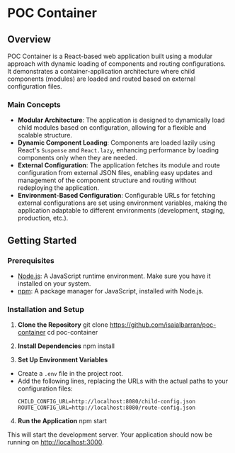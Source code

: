 # POC Container

## Overview
POC Container is a React-based web application built using a modular approach with dynamic loading of components and routing configurations. It demonstrates a container-application architecture where child components (modules) are loaded and routed based on external configuration files.

### Main Concepts
- **Modular Architecture**: The application is designed to dynamically load child modules based on configuration, allowing for a flexible and scalable structure.
- **Dynamic Component Loading**: Components are loaded lazily using React's `Suspense` and `React.lazy`, enhancing performance by loading components only when they are needed.
- **External Configuration**: The application fetches its module and route configuration from external JSON files, enabling easy updates and management of the component structure and routing without redeploying the application.
- **Environment-Based Configuration**: Configurable URLs for fetching external configurations are set using environment variables, making the application adaptable to different environments (development, staging, production, etc.).

## Getting Started

### Prerequisites
- [Node.js](https://nodejs.org/en/): A JavaScript runtime environment. Make sure you have it installed on your system.
- [npm](https://www.npmjs.com/): A package manager for JavaScript, installed with Node.js.

### Installation and Setup
1. **Clone the Repository**
git clone https://github.com/isaialbarran/poc-container
cd poc-container

2. **Install Dependencies**
npm install

3. **Set Up Environment Variables**
- Create a `.env` file in the project root.
- Add the following lines, replacing the URLs with the actual paths to your configuration files:
  ```
  CHILD_CONFIG_URL=http://localhost:8080/child-config.json
  ROUTE_CONFIG_URL=http://localhost:8080/route-config.json
  ```

4. **Run the Application**
npm start

This will start the development server. Your application should now be running on [http://localhost:3000](http://localhost:3000).
